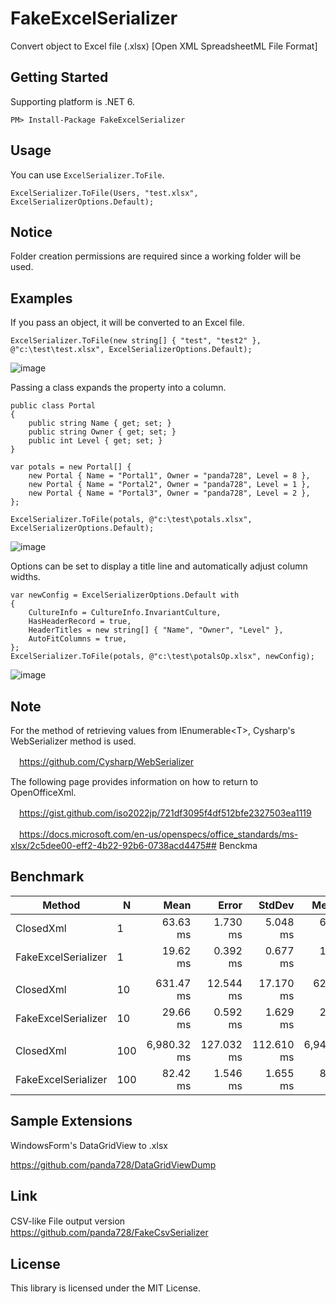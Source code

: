 # FakeExcelSerializer
Convert object to Excel file (.xlsx) [Open XML SpreadsheetML File Format]

## Getting Started
Supporting platform is .NET 6.

~~~
PM> Install-Package FakeExcelSerializer
~~~

## Usage
You can use `ExcelSerializer.ToFile`.

~~~
ExcelSerializer.ToFile(Users, "test.xlsx", ExcelSerializerOptions.Default);
~~~

## Notice

Folder creation permissions are required since a working folder will be used.

## Examples

If you pass an object, it will be converted to an Excel file.
~~~
ExcelSerializer.ToFile(new string[] { "test", "test2" }, @"c:\test\test.xlsx", ExcelSerializerOptions.Default);
~~~
![image](https://user-images.githubusercontent.com/16958552/185727609-79b574e8-b40c-46dc-83c9-74b078a1f44a.png)

Passing a class expands the property into a column.
~~~
public class Portal
{
    public string Name { get; set; }
    public string Owner { get; set; }
    public int Level { get; set; }
}

var potals = new Portal[] {
    new Portal { Name = "Portal1", Owner = "panda728", Level = 8 },
    new Portal { Name = "Portal2", Owner = "panda728", Level = 1 },
    new Portal { Name = "Portal3", Owner = "panda728", Level = 2 },
};

ExcelSerializer.ToFile(potals, @"c:\test\potals.xlsx", ExcelSerializerOptions.Default);
~~~
![image](https://user-images.githubusercontent.com/16958552/185727657-3e41dea7-1af4-4a52-99bd-1457f895b564.png)


Options can be set to display a title line and automatically adjust column widths.
~~~
var newConfig = ExcelSerializerOptions.Default with
{
    CultureInfo = CultureInfo.InvariantCulture,
    HasHeaderRecord = true,
    HeaderTitles = new string[] { "Name", "Owner", "Level" },
    AutoFitColumns = true,
};
ExcelSerializer.ToFile(potals, @"c:\test\potalsOp.xlsx", newConfig);
~~~
![image](https://user-images.githubusercontent.com/16958552/185727708-18201283-bb0b-46ba-a413-dbe34c20f3a3.png)


## Note

For the method of retrieving values from IEnumerable\<T\>, Cysharp's WebSerializer method is used.

　https://github.com/Cysharp/WebSerializer
  
The following page provides information on how to return to OpenOfficeXml.

　https://gist.github.com/iso2022jp/721df3095f4df512bfe2327503ea1119

　https://docs.microsoft.com/en-us/openspecs/office_standards/ms-xlsx/2c5dee00-eff2-4b22-92b6-0738acd4475## Benckma

## Benchmark
|              Method |   N |        Mean |      Error |     StdDev |      Median | Ratio | RatioSD |      Gen 0 |      Gen 1 |     Gen 2 |  Allocated |
|-------------------- |---- |------------:|-----------:|-----------:|------------:|------:|--------:|-----------:|-----------:|----------:|-----------:|
|           ClosedXml |   1 |    63.63 ms |   1.730 ms |   5.048 ms |    63.00 ms |  1.00 |    0.00 |  1000.0000 |          - |         - |   5,738 KB |
| FakeExcelSerializer |   1 |    19.62 ms |   0.392 ms |   0.677 ms |    19.53 ms |  0.30 |    0.03 |          - |          - |         - |     126 KB |
|                     |     |             |            |            |             |       |         |            |            |           |            |
|           ClosedXml |  10 |   631.47 ms |  12.544 ms |  17.170 ms |   627.75 ms |  1.00 |    0.00 |  9000.0000 |  1000.0000 |         - |  52,660 KB |
| FakeExcelSerializer |  10 |    29.66 ms |   0.592 ms |   1.629 ms |    29.11 ms |  0.05 |    0.00 |   156.2500 |    31.2500 |         - |     661 KB |
|                     |     |             |            |            |             |       |         |            |            |           |            |
|           ClosedXml | 100 | 6,980.32 ms | 127.032 ms | 112.610 ms | 6,941.43 ms |  1.00 |    0.00 | 91000.0000 | 22000.0000 | 5000.0000 | 513,934 KB |
| FakeExcelSerializer | 100 |    82.42 ms |   1.546 ms |   1.655 ms |    82.30 ms |  0.01 |    0.00 |  1428.5714 |   142.8571 |         - |   6,004 KB |

## Sample Extensions
WindowsForm's DataGridView to .xlsx

https://github.com/panda728/DataGridViewDump

## Link
CSV-like File output version
　https://github.com/panda728/FakeCsvSerializer

## License
This library is licensed under the MIT License.
